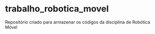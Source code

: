 # trabalho_robotica_movel
Repositório criado para armazenar os códigos da disciplina de Robótica Móvel
